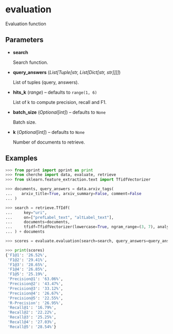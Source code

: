 # evaluation

Evaluation function



## Parameters

- **search**

    Search function.

- **query_answers** (*List[Tuple[str, List[Dict[str, str]]]]*)

    List of tuples (query, answers).

- **hits_k** (*range*) – defaults to `range(1, 6)`

    List of k to compute precision, recall and F1.

- **batch_size** (*Optional[int]*) – defaults to `None`

    Batch size.

- **k** (*Optional[int]*) – defaults to `None`

    Number of documents to retrieve.



## Examples

```python
>>> from pprint import pprint as print
>>> from cherche import data, evaluate, retrieve
>>> from sklearn.feature_extraction.text import TfidfVectorizer

>>> documents, query_answers = data.arxiv_tags(
...    arxiv_title=True, arxiv_summary=False, comment=False
... )

>>> search = retrieve.TfIdf(
...     key="uri",
...     on=["prefLabel_text", "altLabel_text"],
...     documents=documents,
...     tfidf=TfidfVectorizer(lowercase=True, ngram_range=(3, 7), analyzer="char"),
... ) + documents

>>> scores = evaluate.evaluation(search=search, query_answers=query_answers, k=10)

>>> print(scores)
{'F1@1': '26.52%',
 'F1@2': '29.41%',
 'F1@3': '28.65%',
 'F1@4': '26.85%',
 'F1@5': '25.19%',
 'Precision@1': '63.06%',
 'Precision@2': '43.47%',
 'Precision@3': '33.12%',
 'Precision@4': '26.67%',
 'Precision@5': '22.55%',
 'R-Precision': '26.95%',
 'Recall@1': '16.79%',
 'Recall@2': '22.22%',
 'Recall@3': '25.25%',
 'Recall@4': '27.03%',
 'Recall@5': '28.54%'}
```

